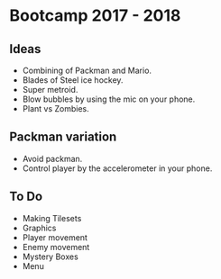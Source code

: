 # Bootcamp 2017 - 2018

## Ideas
- Combining of Packman and Mario.
- Blades of Steel ice hockey.
- Super metroid.
- Blow bubbles by using the mic on your phone.
- Plant vs Zombies.

## Packman variation
- Avoid packman.
- Control player by the accelerometer in your phone.

## To Do 
- Making Tilesets
- Graphics
- Player movement
- Enemy movement
- Mystery Boxes
- Menu
